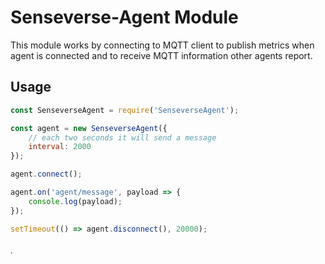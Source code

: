 # Senseverse-Agent Module
This module works by connecting to MQTT client to publish metrics when agent is connected and to receive MQTT information other agents report.

## Usage
```js
const SenseverseAgent = require('SenseverseAgent');

const agent = new SenseverseAgent({
    // each two seconds it will send a message
    interval: 2000
});

agent.connect();

agent.on('agent/message', payload => {
    console.log(payload);
});

setTimeout(() => agent.disconnect(), 20000);
```
̣